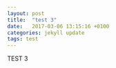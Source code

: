 ```yaml
---
layout: post
title:  "test 3"
date:   2017-03-06 13:15:16 +0100
categories: jekyll update
tags: test
---
```


TEST 3

<script src="https://gist.github.com/PawelRaciborski/e559681bd8ad8c51f3abcbfbbd25a1fb.js"/>